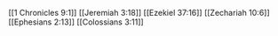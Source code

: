 [[1 Chronicles 9:1]]
[[Jeremiah 3:18]]
[[Ezekiel 37:16]]
[[Zechariah 10:6]]
[[Ephesians 2:13]]
[[Colossians 3:11]]
